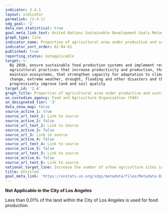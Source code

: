 ```yaml
---
indicator: 2.4.1
layout: indicator
permalink: /2-4-1/
sdg_goal: '2'
data_non_statistical: true
goal_meta_link_text: United Nations Sustainable Development Goals Metadata (PDF 4.0 MB)
graph_type: line
indicator_name: Proportion of agricultural area under productive and sustainable agriculture
indicator_sort_order: 02-04-01
published: true
reporting_status: notapplicable
target: >-
  By 2030, ensure sustainable food production systems and implement resilient
  agricultural practices that increase productivity and production, that help
  maintain ecosystems, that strengthen capacity for adaptation to climate
  change, extreme weather, drought, flooding and other disasters and that
  progressively improve land and soil quality
target_id: '2.4'
graph_title: Proportion of agricultural area under productive and sustainable agriculture
un_custodian_agency: Food and Agriculture Organization (FAO)
un_designated_tier: '3'
data_show_map: false
source_active_1: true
source_url_text_1: Link to source
source_active_2: false
source_url_text_2: Link to Source
source_active_3: false
source_url_3: Link to source
source_active_4: false
source_url_text_4: Link to source
source_active_5: false
source_url_text_5: Link to source
source_active_6: false
source_url_text_6: Link to source
national_target_line: Increase the number of urban agriculture sites in L.A. by at least 25% by 2025- <a href="https://plan.lamayor.org/sites/default/files/pLAn_2019_final.pdf" target="_blank">L.A.'s Green New Deal Sustainable City pLAn</a>
title: Untitled
goal_meta_link: 'https://unstats.un.org/sdgs/metadata/files/Metadata-02-04-01.pdf'
---
```

**Not Applicable in the City of Los Angeles**

Less than 0.01% of the land within the City of Los Angeles is used for food production.
